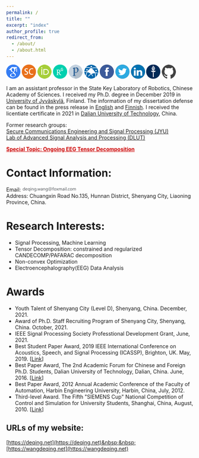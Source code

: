 ```yaml
---
permalink: /
title: ""
excerpt: "index"
author_profile: true
redirect_from: 
  - /about/
  - /about.html
---
```


<a href="https://scholar.google.com/citations?user=gAIOHx8AAAAJ&amp;hl=en" target="_blank"><img src="/images/icon/GoogleScholar-icon.png" width="38" height="38" alt="Google Scholar Profile" /></a>
<a href="https://www.scopus.com/authid/detail.uri?authorId=57190948224" target="_blank"><img src="/images/icon/scopus-icon.png" width="38" height="38" alt="SCOPUS Profile" /></a>
<a href="https://orcid.org/0000-0002-1333-0928" target="_blank"><img src="/images/icon/orcid-icon.png" width="38" height="38" alt="ORCID" /></a>
<a href="https://www.researchgate.net/profile/Deqing-Wang" target="_blank"><img src="/images/icon/Researchgate-icon.png" width="38" height="38" alt="Researchgate" /></a>
<a href="https://publons.com/researcher/AAV-9061-2021/" target="_blank"><img src="/images/icon/Publons-icon.png" width="38" height="38" alt="Publons" /></a>
<a href="https://www.scholarmate.com/P/wangdeqing" target="_blank"><img src="/images/icon/ScholarMate-icon.png" width="38" height="38" alt="ScholarMate" /></a>
<a href="https://www.facebook.com/wangdeqing" target="_blank"><img src="/images/icon/facebook-icon.png" width="38" height="38" alt="Facebook Profile" longdesc="https://www.facebook.com/wangdeqing" /></a>
<a href="https://twitter.com/wangdeqing" target="_blank"><img src="/images/icon/twitter-icon.png" width="38" height="38" alt="Twitter Profile" longdesc="https://twitter.com/wangdeqing" /></a>
<a href="https://www.linkedin.com/in/wangdeqing/" target="_blank"><img src="/images/icon/linkedin-icon.png" width="38" height="38" alt="Linkedin Profile" longdesc="https://www.linkedin.com/in/wangdeqing/" /></a>
<a href="https://converis.jyu.fi/converis/portal/Person/4565746?auxfun=&amp;lang=en_GB" target="_blank"><img src="/images/icon/JYU-icon.png" width="38" height="38" alt="JYU Profile" longdesc="https://converis.jyu.fi/converis/portal/Person/4565746?auxfun=&amp;lang=en_GB" /></a>
<a href="https://github.com/wangdeqing" target="_blank"><img src="/images/icon/github-icon.png" width="38" height="38" alt="Github Profile" longdesc="https://converis.jyu.fi/converis/portal/Person/4565746?auxfun=&amp;lang=en_GB" /></a>

I am an assistant professor in the State Key Laboratory of Robotics, Chinese Academy of Sciences. I received my Ph.D. degree in December 2019 in <a href="https://www.jyu.fi/en" target="_blank">University of Jyväskylä</a>, Finland. The information of my dissertation defense can be found in the press release in <a href="https://www.jyu.fi/en/news/analysing-multiway-brain-signals-wang" target="_blank">English</a> and <a href="https://www.jyu.fi/fi/news/algoritmeista-apua-myos-aivojen-tutkimukseen-wang" target="_blank">Finnish</a>. I received the licentiate certificate in 2021 in <a href="https://www.dlut.edu.cn" target="_blank">Dalian University of Technology</a>, China.<br>

Former research groups:<br>
<a href="https://www.jyu.fi/it/en/research/research-areas/software-and-telecommunication-technology/signal-processing" target="_blank">Secure Communications Engineering and Signal Processing (JYU)</a><br>
<a href="http://faculty.dlut.edu.cn/congfengyu/zh_CN/xsxx/672769/list/index.htm" target="_blank">Lab of Advanced Signal Analysis and Processing (DLUT)</a>

<a style="color:#CC0000" href="https://github.com/wangdeqing/Ongoing_EEG_Tensor_Decomposition" target="_blank"><strong>Special Topic: Ongoing EEG Tensor Decomposition</strong></a>

Contact Information:
======
Email: <a href="mailto:deqing.wang@foxmail.com" target="_blank"><img src="/images/email.png" height="12"/></a><br>
Address: Chuangxin Road No.135, Hunnan District, Shenyang City, Liaoning Province, China.

Research Interests:
======
- Signal Processing, Machine Learning<br>
- Tensor Decomposition: constrained and regularized CANDECOMP/PAFARAC decomposition<br>
- Non-convex Optimization<br>
- Electroencephalography(EEG) Data Analysis

Awards
======
- Youth Talent of Shenyang City (Level D), Shenyang, China. December, 2021.
- Award of Ph.D. Staff Recruiting Program of Shenyang City, Shenyang, China. October, 2021.
- IEEE Signal Processing Society Professtional Development Grant, June, 2021.
- Best Student Paper Award, 2019 IEEE International Conference on Acoustics, Speech, and Signal Processing (ICASSP), Brighton, UK. May, 2019. [<a href="https://www.2019.ieeeicassp.org/2019.ieeeicassp.org/program.html#awards" target="_blank">Link</a>]
- Best Paper Award, The 2nd Academic Forum for Chinese and Foreign Ph.D. Students, Dalian University of Technology, Dalian, China. June, 2016. [<a href="http://sie.dlut.edu.cn/info/10001/87240.htm" target="_blank">Link</a>]
- Best Paper Award, 2012 Annual Academic Conference of the Faculty of Automation, Harbin Engineering University, Harbin, China, July, 2012.
- Third-level Award. The Fifth "SIEMENS Cup" National Competition of Control and Simulation for University Students, Shanghai, China, August, 2010. [<a href="http://w2.siemens.com.cn/sce/promotions/2010compete/haerbin-02.asp" target="_blank">Link</a>]


URLs of my website:
------
[https://deqing.net](https://deqing.net)&nbsp;&nbsp;[https://wangdeqing.net](https://wangdeqing.net)

